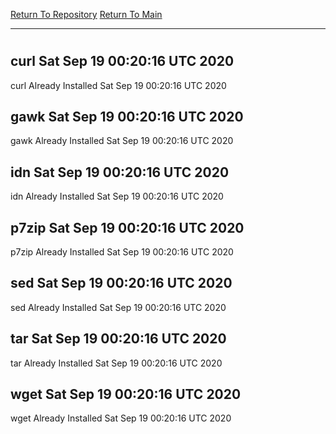 [Return To Repository](https://github.com/deathbybandaid/piholeparser/)
[Return To Main](https://github.com/deathbybandaid/piholeparser/blob/master/RecentRunLogs/Mainlog.md)
____________________________________
# 
## curl Sat Sep 19 00:20:16 UTC 2020
curl Already Installed Sat Sep 19 00:20:16 UTC 2020
## gawk Sat Sep 19 00:20:16 UTC 2020
gawk Already Installed Sat Sep 19 00:20:16 UTC 2020
## idn Sat Sep 19 00:20:16 UTC 2020
idn Already Installed Sat Sep 19 00:20:16 UTC 2020
## p7zip Sat Sep 19 00:20:16 UTC 2020
p7zip Already Installed Sat Sep 19 00:20:16 UTC 2020
## sed Sat Sep 19 00:20:16 UTC 2020
sed Already Installed Sat Sep 19 00:20:16 UTC 2020
## tar Sat Sep 19 00:20:16 UTC 2020
tar Already Installed Sat Sep 19 00:20:16 UTC 2020
## wget Sat Sep 19 00:20:16 UTC 2020
wget Already Installed Sat Sep 19 00:20:16 UTC 2020
